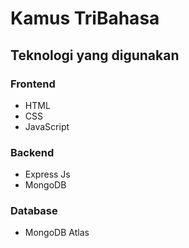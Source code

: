 # Kamus TriBahasa

## Teknologi yang digunakan
### Frontend
- HTML
- CSS
- JavaScript

### Backend
- Express Js
- MongoDB

### Database
- MongoDB Atlas